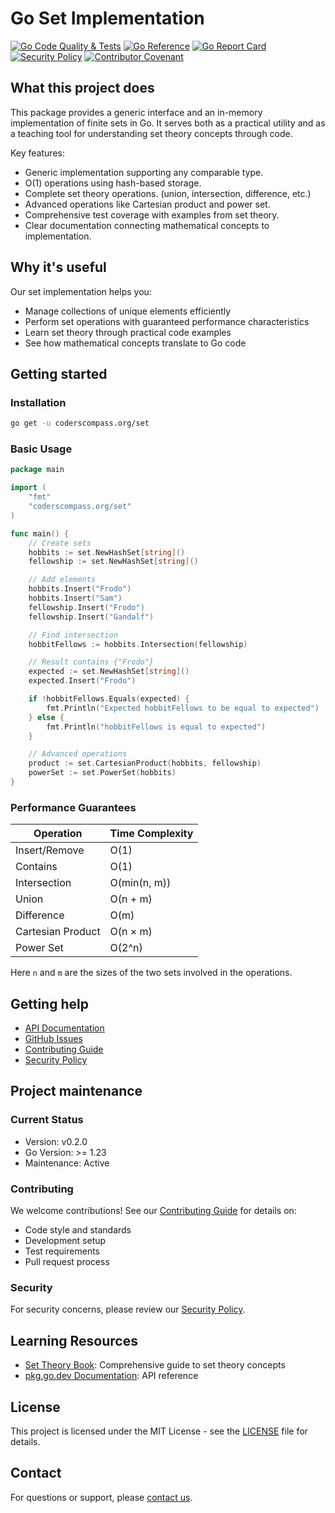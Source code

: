 # Go Set Implementation

[![Go Code Quality & Tests](https://github.com/Coders-Compass/set/workflows/Go%20Code%20Quality%20&%20Tests/badge.svg)](https://github.com/Coders-Compass/set/actions)
[![Go Reference](https://pkg.go.dev/badge/coderscompass.org/set.svg)](https://pkg.go.dev/coderscompass.org/set)
[![Go Report Card](https://goreportcard.com/badge/coderscompass.org/set)](https://goreportcard.com/report/coderscompass.org/set)
[![Security Policy](https://img.shields.io/badge/security-policy-brightgreen.svg)](SECURITY.md)
[![Contributor Covenant](https://img.shields.io/badge/Contributor%20Covenant-2.1-4baaaa.svg)](CODE_OF_CONDUCT.md)

## What this project does

This package provides a generic interface and an in-memory implementation of finite sets in Go. It serves both as a practical utility and as a teaching tool for understanding set theory concepts through code.

Key features:
- Generic implementation supporting any comparable type.
- O(1) operations using hash-based storage.
- Complete set theory operations. (union, intersection, difference, etc.)
- Advanced operations like Cartesian product and power set.
- Comprehensive test coverage with examples from set theory.
- Clear documentation connecting mathematical concepts to implementation.

## Why it's useful

Our set implementation helps you:
- Manage collections of unique elements efficiently
- Perform set operations with guaranteed performance characteristics
- Learn set theory through practical code examples
- See how mathematical concepts translate to Go code

## Getting started

### Installation

```bash
go get -u coderscompass.org/set
```

### Basic Usage

```go
package main

import (
    "fmt"
    "coderscompass.org/set"
)

func main() {
    // Create sets
    hobbits := set.NewHashSet[string]()
    fellowship := set.NewHashSet[string]()

    // Add elements
    hobbits.Insert("Frodo")
    hobbits.Insert("Sam")
    fellowship.Insert("Frodo")
    fellowship.Insert("Gandalf")

    // Find intersection
    hobbitFellows := hobbits.Intersection(fellowship)

    // Result contains {"Frodo"}
    expected := set.NewHashSet[string]()
    expected.Insert("Frodo")

    if !hobbitFellows.Equals(expected) {
        fmt.Println("Expected hobbitFellows to be equal to expected")
    } else {
        fmt.Println("hobbitFellows is equal to expected")
    }

    // Advanced operations
    product := set.CartesianProduct(hobbits, fellowship)
    powerSet := set.PowerSet(hobbits)
}
```

### Performance Guarantees

| Operation          | Time Complexity  |
|--------------------|------------------|
| Insert/Remove      | O(1)             |
| Contains           | O(1)             |
| Intersection       | O(min(n, m))     |
| Union              | O(n + m)         |
| Difference         | O(m)             |
| Cartesian Product  | O(n × m)         |
| Power Set          | O(2^n)           |

Here `n` and `m` are the sizes of the two sets involved in the operations.

## Getting help

- [API Documentation](https://pkg.go.dev/coderscompass.org/set)
- [GitHub Issues](https://github.com/Coders-Compass/set/issues)
- [Contributing Guide](CONTRIBUTING.md)
- [Security Policy](SECURITY.md)

## Project maintenance

### Current Status
- Version: v0.2.0
- Go Version: >= 1.23
- Maintenance: Active

### Contributing

We welcome contributions! See our [Contributing Guide](CONTRIBUTING.md) for details on:
- Code style and standards
- Development setup
- Test requirements
- Pull request process

### Security

For security concerns, please review our [Security Policy](SECURITY.md).

## Learning Resources

- [Set Theory Book](https://coderscompass.org/books/set-theory-for-beginners?utm_campaign=presentation&utm_source=github): Comprehensive guide to set theory concepts
- [pkg.go.dev Documentation](https://pkg.go.dev/coderscompass.org/set): API reference

## License

This project is licensed under the MIT License - see the [LICENSE](LICENSE) file for details.

## Contact

For questions or support, please [contact us](https://coderscompass.org/contact).
